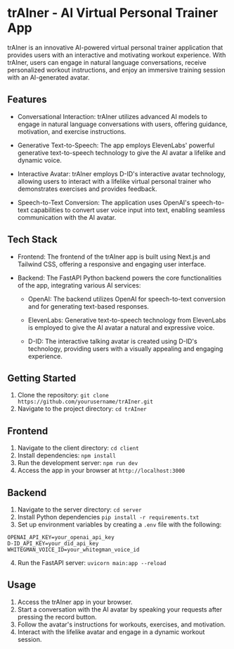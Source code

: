 # trAIner - AI Virtual Personal Trainer App

trAIner is an innovative AI-powered virtual personal trainer application that provides users with an interactive and motivating workout experience. With trAIner, users can engage in natural language conversations, receive personalized workout instructions, and enjoy an immersive training session with an AI-generated avatar.

## Features

- Conversational Interaction: trAIner utilizes advanced AI models to engage in natural language conversations with users, offering guidance, motivation, and exercise instructions.

- Generative Text-to-Speech: The app employs ElevenLabs' powerful generative text-to-speech technology to give the AI avatar a lifelike and dynamic voice.

- Interactive Avatar: trAIner employs D-ID's interactive avatar technology, allowing users to interact with a lifelike virtual personal trainer who demonstrates exercises and provides feedback.

- Speech-to-Text Conversion: The application uses OpenAI's speech-to-text capabilities to convert user voice input into text, enabling seamless communication with the AI avatar.

## Tech Stack

- Frontend: The frontend of the trAIner app is built using Next.js and Tailwind CSS, offering a responsive and engaging user interface.

- Backend: The FastAPI Python backend powers the core functionalities of the app, integrating various AI services:

  - OpenAI: The backend utilizes OpenAI for speech-to-text conversion and for generating text-based responses.

  - ElevenLabs: Generative text-to-speech technology from ElevenLabs is employed to give the AI avatar a natural and expressive voice.

  - D-ID: The interactive talking avatar is created using D-ID's technology, providing users with a visually appealing and engaging experience.

## Getting Started

1. Clone the repository: `git clone https://github.com/yourusername/trAIner.git`
2. Navigate to the project directory: `cd trAIner`

## Frontend

1. Navigate to the client directory: `cd client`
2. Install dependencies: `npm install`
3. Run the development server: `npm run dev`
4. Access the app in your browser at `http://localhost:3000`

## Backend

1. Navigate to the server directory: `cd server`
2. Install Python dependencies `pip install -r requirements.txt`
3. Set up environment variables by creating a `.env` file with the following:

```
OPENAI_API_KEY=your_openai_api_key
D-ID_API_KEY=your_did_api_key
WHITEGMAN_VOICE_ID=your_whitegman_voice_id
```

4. Run the FastAPI server: `uvicorn main:app --reload`

## Usage

1. Access the trAIner app in your browser.
2. Start a conversation with the AI avatar by speaking your requests after pressing the record button.
3. Follow the avatar's instructions for workouts, exercises, and motivation.
4. Interact with the lifelike avatar and engage in a dynamic workout session.
